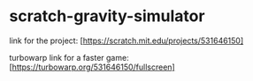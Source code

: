 # scratch-gravity-simulator

link for the project:
[https://scratch.mit.edu/projects/531646150]

turbowarp link for a faster game:
[https://turbowarp.org/531646150/fullscreen]
